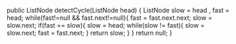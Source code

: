 public ListNode detectCycle(ListNode head) {
    ListNode slow = head , fast = head;
    while(fast!=null && fast.next!=null){
        fast = fast.next.next;
        slow = slow.next;
        if(fast == slow){
            slow = head;
            while(slow != fast){
                slow = slow.next;
                fast = fast.next;
            }
            return slow;
        }
    }
    return null;
}
